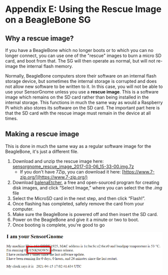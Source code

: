 # Appendix E: Using the Rescue Image on a BeagleBone SG

## Why a rescue image?

If you have a BeagleBone which no longer boots or to which you can no longer connect, you can use one of the "rescue" images to burn a micro SD card, and boot from that. The SG will then operate as normal, but will not re-image the internal flash memory.

Normally, BeagleBone computers store their software on an internal flash storage device, but sometimes the internal storage is corrupted and does not allow new software to be written to it. In this case, you will not be able to use your SensorGnome unless you use a **rescue image**. This is a software image which remains on the SD card rather than being installed in the internal storage. This functions in much the same way as would a Raspberry Pi which also stores its software on the SD card. The important part here is that the SD card with the rescue image must remain in the device at all times.

## Making a rescue image

This is done in much the same way as a regular software image for the BeagleBone, it's just a different file. 

1. Download and unzip the rescue image here: [sensorgnome\_rescue\_image\_2017-03-06\_15-33-00.img.7z](https://public.sensorgnome.org/Beaglebone_Sensorgnome_Images/sensorgnome_rescue_image_2017-03-06_15-33-00.img.7z)
   * If you don't have 7Zip, you can download it here: [https://www.7-zip.org/](https://www.7-zip.org/)
2. Download [balenaEtcher](https://www.balena.io/etcher/?), a free and open-sourced program for creating disk images, and click “Select Image,” where you can select the the _.img_ file
3. Select the MicroSD card in the next step, and then click “Flash!”.
4. Once flashing has completed, safely remove the card from your computer.
5. Make sure the BeagleBone is powered off and then insert the SD card.
6. Power on the BeagleBone and give it a minute or two to boot.
7. Once booting is complete, you're good to go

![A BeagleBone SG running from Rescue Image will show &quot;UNKNOWN&quot; as the software release](.gitbook/assets/rescueimage.jpg)

